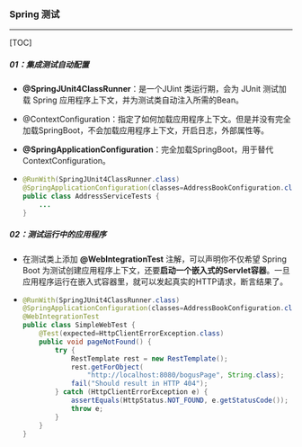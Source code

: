 ### Spring 测试

------

[TOC]

##### 01：集成测试自动配置

- **@SpringJUnit4ClassRunner**：是一个JUint 类运行期，会为 JUnit 测试加载 Spring 应用程序上下文，并为测试类自动注入所需的Bean。

- @ContextConfiguration：指定了如何加载应用程序上下文。但是并没有完全加载SpringBoot，不会加载应用程序上下文，开启日志，外部属性等。

- **@SpringApplicationConfiguration**：完全加载SpringBoot，用于替代ContextConfiguration。

- ```java
  @RunWith(SpringJUnit4ClassRunner.class)
  @SpringApplicationConfiguration(classes=AddressBookConfiguration.class)
  public class AddressServiceTests {
      ...
  } 
  ```

##### 02：测试运行中的应用程序

- 在测试类上添加 **@WebIntegrationTest** 注解，可以声明你不仅希望 Spring Boot 为测试创建应用程序上下文，还要**启动一个嵌入式的Servlet容器**。一旦应用程序运行在嵌入式容器里，就可以发起真实的HTTP请求，断言结果了。

- ```java
  @RunWith(SpringJUnit4ClassRunner.class)
  @SpringApplicationConfiguration(classes=AddressBookConfiguration.class)
  @WebIntegrationTest
  public class SimpleWebTest {
      @Test(expected=HttpClientErrorException.class)
      public void pageNotFound() {
          try {
              RestTemplate rest = new RestTemplate();
              rest.getForObject(
                  "http://localhost:8080/bogusPage", String.class);
              fail("Should result in HTTP 404");
          } catch (HttpClientErrorException e) {
              assertEquals(HttpStatus.NOT_FOUND, e.getStatusCode());
              throw e;
          }
      }
  }
  ```










